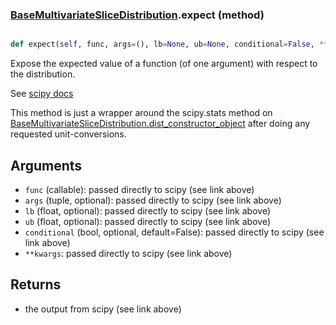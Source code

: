 ### [BaseMultivariateSliceDistribution](BaseMultivariateSliceDistribution.md).expect (method)


```py

def expect(self, func, args=(), lb=None, ub=None, conditional=False, **kwargs)

```



Expose the expected value of a function (of one argument) with respect
to the distribution.

See [scipy docs](https://docs.scipy.org/doc/scipy/reference/generated/scipy.stats.rv_continuous.expect.html)

This method is just a wrapper around the scipy.stats method on
[BaseMultivariateSliceDistribution.dist_constructor_object](BaseMultivariateSliceDistribution.dist_constructor_object.md) after doing any requested unit-conversions.

Arguments
-----------
* `func` (callable): passed directly to scipy (see link above)
* `args` (tuple, optional): passed directly to scipy (see link above)
* `lb` (float, optional): passed directly to scipy (see link above)
* `ub` (float, optional): passed directly to scipy (see link above)
* `conditional` (bool, optional, default=False): passed directly to scipy (see link above)
* `**kwargs`: passed directly to scipy (see link above)

Returns
---------
* the output from scipy (see link above)

